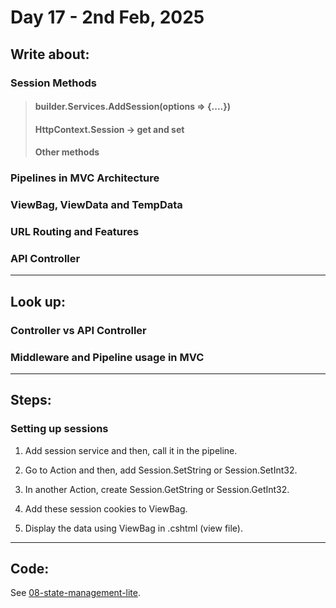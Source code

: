 # Day 17 - 2nd Feb, 2025

## Write about:

### Session Methods
> #### builder.Services.AddSession(options => {....})
> #### HttpContext.Session -> get and set
> #### Other methods

### Pipelines in MVC Architecture

### ViewBag, ViewData and TempData

### URL Routing and Features

### API Controller

---

## Look up:

### Controller vs API Controller

### Middleware and Pipeline usage in MVC

---

## Steps:

### Setting up sessions

1. Add session service and then, call it in the pipeline.

2. Go to Action and then, add Session.SetString or Session.SetInt32.

3. In another Action, create Session.GetString or Session.GetInt32.

4. Add these session cookies to ViewBag.

5. Display the data using ViewBag in .cshtml (view file).

---

## Code:

See [08-state-management-lite](../applications/08-state-management-lite/).